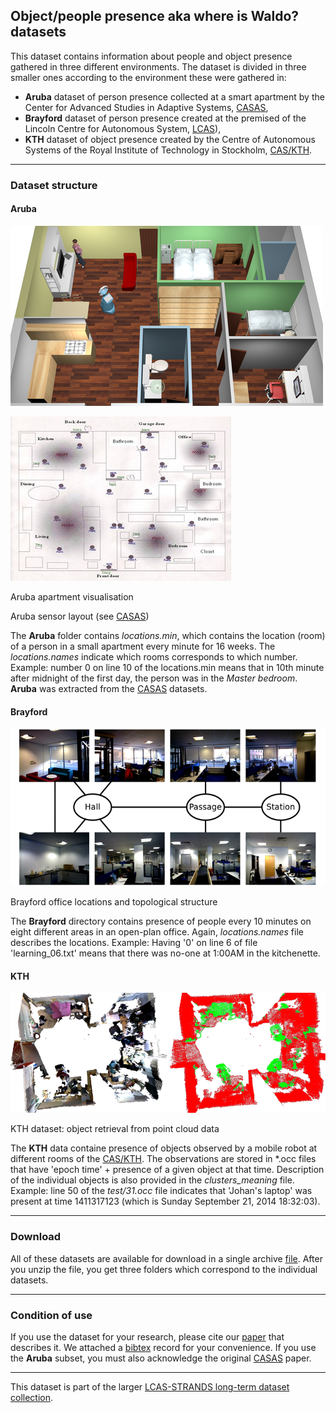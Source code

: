 Object/people presence aka where is Waldo? datasets
---------------------------------------------------

This dataset contains information about people and object presence gathered in three different environments. The dataset is divided in three smaller ones according to the environment these were gathered in:

-   **Aruba** dataset of person presence collected at a smart apartment by the Center for Advanced Studies in Adaptive Systems, [CASAS](http://ailab.wsu.edu/casas/),
-   **Brayford** dataset of person presence created at the premised of the Lincoln Centre for Autonomous System, [LCAS](http://robots.lincoln.ac.uk/)),
-   **KTH** dataset of object presence created by the Centre of Autonomous Systems of the Royal Institute of Technology in Stockholm, [CAS/KTH](http://www.cas.kth.se/).

* * * * *

### Dataset structure

#### Aruba

![](images/object_presence/aruba-flat.png)

![](images/object_presence/aruba-scheme.jpg)

Aruba apartment visualisation

Aruba sensor layout (see [CASAS](http://ailab.wsu.edu/casas/))

The **Aruba** folder contains *locations.min*, which contains the location (room) of a person in a small apartment every minute for 16 weeks. The *locations.names* indicate which rooms corresponds to which number. Example: number 0 on line 10 of the locations.min means that in 10th minute after midnight of the first day, the person was in the *Master bedroom*. **Aruba** was extracted from the [CASAS](http://ailab.wsu.edu/casas/) datasets.

#### Brayford

![](images/object_presence/brayford_top.png)

Brayford office locations and topological structure

The **Brayford** directory contains presence of people every 10 minutes on eight different areas in an open-plan office. Again, *locations.names* file describes the locations. Example: Having '0' on line 6 of file 'learning\_06.txt' means that there was no-one at 1:00AM in the kitchenette.

#### KTH

![](images/object_presence/observation.png)

KTH dataset: object retrieval from point cloud data

The **KTH** data containe presence of objects observed by a mobile robot at different rooms of the [CAS/KTH](http://www.cas.kth.se/). The observations are stored in \*.occ files that have 'epoch time' + presence of a given object at that time. Description of the individual objects is also provided in the *clusters\_meaning* file. Example: line 50 of the *test/31.occ* file indicates that 'Johan's laptop' was present at time 1411317123 (which is Sunday September 21, 2014 18:32:03).

* * * * *

### Download

All of these datasets are available for download in a single archive [file](https://lcas.lincoln.ac.uk/owncloud/shared/datasets/presence/strands.zip). After you unzip the file, you get three folders which correspond to the individual datasets.

* * * * *

### Condition of use

If you use the dataset for your research, please cite our [paper](https://lcas.lincoln.ac.uk/owncloud/shared/datasets/presence/paper.pdf) that describes it. We attached a [bibtex](https://lcas.lincoln.ac.uk/owncloud/shared/datasets/presence/paper.bib) record for your convenience. If you use the **Aruba** subset, you must also acknowledge the original [CASAS](https://lcas.lincoln.ac.uk/owncloud/shared/datasets/presence/aruba.bib) paper.

* * * * *

This dataset is part of the larger [LCAS-STRANDS long-term dataset collection](https://lcas.lincoln.ac.uk/owncloud/shared/datasets/index.html).
